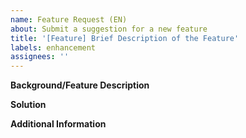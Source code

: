 ```yaml
---
name: Feature Request (EN)
about: Submit a suggestion for a new feature
title: '[Feature] Brief Description of the Feature'
labels: enhancement
assignees: ''
---
```


**Background/Feature Description**

<!-- In what scenarios is a feature currently difficult or impossible to implement? -->

**Solution**

<!-- If you have a proposed solution, please describe it in detail. -->

**Additional Information**

<!-- Provide any additional information you think may be helpful. -->
